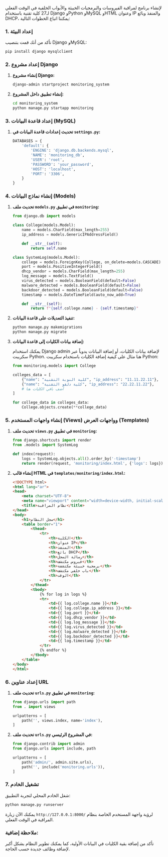 لإنشاء برنامج لمراقبة الفيروسات والبرمجيات الخبيثة والأبواب الخلفية في الوقت الفعلي لـ27 كلية تقنية باستخدام Django وPython وMySQL وHTML وعنوان IP والمنفذ وبائع DHCP، يمكننا اتباع الخطوات التالية:

### 1. إعداد البيئة

تأكد من أنك قمت بتنصيب Django وMySQL:

```bash
pip install django mysqlclient
```

### 2. إعداد مشروع Django

1. **إنشاء مشروع Django:**
   ```bash
   django-admin startproject monitoring_system
   ```

2. **إنشاء تطبيق داخل المشروع:**
   ```bash
   cd monitoring_system
   python manage.py startapp monitoring
   ```

### 3. إعداد قاعدة البيانات (MySQL)

1. **تحديث إعدادات قاعدة البيانات في `settings.py`:**

   ```python
   DATABASES = {
       'default': {
           'ENGINE': 'django.db.backends.mysql',
           'NAME': 'monitoring_db',
           'USER': 'root',
           'PASSWORD': 'your_password',
           'HOST': 'localhost',
           'PORT': '3306',
       }
   }
   ```

### 4. إنشاء نماذج البيانات (Models)

1. **تحديث ملف `models.py` في تطبيق `monitoring`:**

   ```python
   from django.db import models

   class College(models.Model):
       name = models.CharField(max_length=255)
       ip_address = models.GenericIPAddressField()

       def __str__(self):
           return self.name

   class SystemLog(models.Model):
       college = models.ForeignKey(College, on_delete=models.CASCADE)
       port = models.PositiveIntegerField()
       dhcp_vendor = models.CharField(max_length=255)
       log_message = models.TextField()
       virus_detected = models.BooleanField(default=False)
       malware_detected = models.BooleanField(default=False)
       backdoor_detected = models.BooleanField(default=False)
       timestamp = models.DateTimeField(auto_now_add=True)

       def __str__(self):
           return f"{self.college.name} - {self.timestamp}"
   ```

2. **تنفيذ التعديلات على قاعدة البيانات:**

   ```bash
   python manage.py makemigrations
   python manage.py migrate
   ```

3. **إضافة بيانات الكليات إلى قاعدة البيانات:**

   يمكنك استخدام Django admin لإضافة بيانات الكليات، أو إضافة البيانات يدوياً عبر سكريبت Python. هنا مثال على كيفية إضافة الكليات باستخدام سكريبت Python:

   ```python
   from monitoring.models import College

   colleges_data = [
       {"name": "كلية النوبة التقنية", "ip_address": "11.11.22.11"},
       {"name": "كلية دلقو التقنية", "ip_address": "22.22.11.22"},
       # أضف باقي الكليات هنا
   ]

   for college_data in colleges_data:
       College.objects.create(**college_data)
   ```

### 5. إنشاء واجهات المستخدم (Views) وواجهات العرض (Templates)

1. **تحديث ملف `views.py` في تطبيق `monitoring`:**

   ```python
   from django.shortcuts import render
   from .models import SystemLog

   def index(request):
       logs = SystemLog.objects.all().order_by('-timestamp')
       return render(request, 'monitoring/index.html', {'logs': logs})
   ```

2. **إنشاء قالب HTML في `templates/monitoring/index.html`:**

   ```html
   <!DOCTYPE html>
   <html lang="ar">
   <head>
       <meta charset="UTF-8">
       <meta name="viewport" content="width=device-width, initial-scale=1.0">
       <title>نظام المراقبة</title>
   </head>
   <body>
       <h1>سجل النظام</h1>
       <table border="1">
           <thead>
               <tr>
                   <th>الكلية</th>
                   <th>عنوان IP</th>
                   <th>المنفذ</th>
                   <th>بائع DHCP</th>
                   <th>رسالة السجل</th>
                   <th>فيروس مكتشف</th>
                   <th>برمجية خبيثة مكتشفة</th>
                   <th>باب خلفي مكتشف</th>
                   <th>الوقت</th>
               </tr>
           </thead>
           <tbody>
               {% for log in logs %}
               <tr>
                   <td>{{ log.college.name }}</td>
                   <td>{{ log.college.ip_address }}</td>
                   <td>{{ log.port }}</td>
                   <td>{{ log.dhcp_vendor }}</td>
                   <td>{{ log.log_message }}</td>
                   <td>{{ log.virus_detected }}</td>
                   <td>{{ log.malware_detected }}</td>
                   <td>{{ log.backdoor_detected }}</td>
                   <td>{{ log.timestamp }}</td>
               </tr>
               {% endfor %}
           </tbody>
       </table>
   </body>
   </html>
   ```

### 6. إعداد عناوين URL

1. **تحديث ملف `urls.py` في تطبيق `monitoring`:**

   ```python
   from django.urls import path
   from . import views

   urlpatterns = [
       path('', views.index, name='index'),
   ]
   ```

2. **تحديث ملف `urls.py` في المشروع الرئيسي:**

   ```python
   from django.contrib import admin
   from django.urls import include, path

   urlpatterns = [
       path('admin/', admin.site.urls),
       path('', include('monitoring.urls')),
   ]
   ```

### 7. تشغيل الخادم

شغل الخادم المحلي لتجربة التطبيق:

```bash
python manage.py runserver
```

يمكنك الآن زيارة `http://127.0.0.1:8000/` لرؤية واجهة المستخدم الخاصة بنظام المراقبة في الوقت الفعلي.

### ملاحظة إضافية:
تأكد من إضافة بقية الكليات في البيانات الأولية، كما يمكنك تطوير النظام بشكل أكبر لإضافة وظائف جديدة حسب الحاجة.
